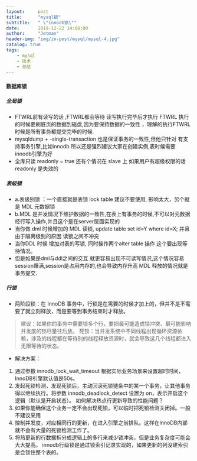 ```yaml
---
layout:     post
title:      "mysql锁"
subtitle:   " \"innodb锁\""
date:       2019-12-22 14:00:00
author:     "Jetman"
header-img: "img/in-post/mysql/mysql-4.jpg"
catalog: true
tags:
    - mysql
    - 技术
    - 总结
---
```


#### 数据库锁
##### 全局锁
- FTWRL前有读写的话 ,FTWRL都会等待 读写执行完毕后才执行
FTWRL 执行的时候要刷脏页的数据到磁盘,因为要保持数据的一致性 ，理解的执行FTWRL时候是所有事务都提交完毕的时候.
- mysqldump + -single-transaction 也是保证事务的一致性,但他只针对 有支持事务引擎,比如innodb
所以还是强烈建议大家在创建实例,表时候需要innodb引擎为好
- 全库只读 readonly = true 还有个情况在 slave 上 如果用户有超级权限的话 readonly 是失效的

##### 表级锁
- a.表级别锁 ：一个直接就是表锁 lock table 建议不要使用, 影响太大，另个就是 MDL 元数据锁
- b.MDL 是并发情况下维护数据的一致性,在表上有事务的时候,不可以对元数据经行写入操作,并且这个是在server层面实现的
- 当你做 dml 时候增加的 MDL 读锁, update table set id=Y where id=X; 并且由于隔离级别的原因 读锁之间不冲突
- 当你DDL 时候 增加对表的写锁, 同时操作两个alter table 操作 这个要出现等待情况。
- 但是如果是dml与ddl之间的交互 就更容易出现不可读写情况,这个情况容易session爆满,session是占用内存的,也会导致内存升高
MDL 释放的情况就是事务提交.

##### 行锁
- 两阶段锁：在 InnoDB 事务中，行锁是在需要的时候才加上的，但并不是不需要了就立刻释放，而是要等到事务结束时才释放。
> 建议：如果你的事务中需要锁多个行，要把最可能造成锁冲突、最可能影响并发度的锁尽量往后放。
> 死锁：当并发系统中不同线程出现循环资源依赖，涉及的线程都在等待别的线程释放资源时，就会导致这几个线程都进入无限等待的状态。

- 解决方案：
1. 通过参数 innodb_lock_wait_timeout 根据实际业务场景来设置超时时间，InnoDB引擎默认值是50s。
2. 发起死锁检测，发现死锁后，主动回滚死锁链条中的某一个事务，让其他事务得以继续执行。将参数 innodb_deadlock_detect 设置为 on，表示开启这个逻辑（默认是开启状态）。
如何解决热点行更新导致的性能问题？  
1. 如果你能确保这个业务一定不会出现死锁，可以临时把死锁检测关闭掉。一般不建议采用
2. 控制并发度，对应相同行的更新，在进入引擎之前排队。这样在InnoDB内部就不会有大量的死锁检测工作了。
3. 将热更新的行数据拆分成逻辑上的多行来减少锁冲突，但是业务复杂度可能会大大提高。
innodb行级锁是通过锁索引记录实现的，如果更新的列没建索引是会锁住整个表的。
